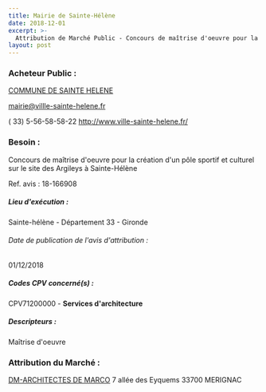 ```yaml
---
title: Mairie de Sainte-Hélène
date: 2018-12-01
excerpt: >-
  Attribution de Marché Public - Concours de maîtrise d'oeuvre pour la création d'un pôle sportif et culturel sur le site des Argileys à Sainte-Hélène
layout: post
---
```


### Acheteur Public : 
<a href="/acheteur-134/siren-213304173"> COMMUNE DE SAINTE HELENE</a><br/>



mairie@villle-sainte-helene.fr

( 33) 5-56-58-58-22
http://www.ville-sainte-helene.fr/
### Besoin :

Concours de maîtrise d'oeuvre pour la création d'un pôle sportif et culturel sur le site des Argileys à Sainte-Hélène

Ref. avis : 18-166908


##### Lieu d'exécution :

Sainte-hélène - Département 33 - Gironde

###### Date de publication de l'avis d'attribution : 
01/12/2018

##### Codes CPV concerné(s) :
CPV71200000 - **Services d'architecture** <br/>

##### Descripteurs :
Maîtrise d'oeuvre <br/>

### Attribution du Marché :
<a href="/entreprise-554/siren-391886975"> DM-ARCHITECTES DE MARCO</a>    7 allée des Eyquems 33700 MERIGNAC <br/>
